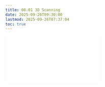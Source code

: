 ```yaml
---
title: 08.01 3D Scanning
date: 2025-09-26T09:30:00
lastmod: 2025-09-26T07:37:04
toc: true
---
```


![Link to included file content](../../../../3d-modeling/3d-scanning.md)
